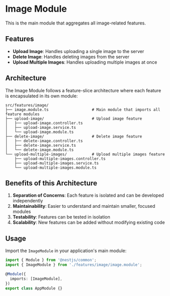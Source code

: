 # Image Module

This is the main module that aggregates all image-related features.

## Features

- **Upload Image**: Handles uploading a single image to the server
- **Delete Image**: Handles deleting images from the server
- **Upload Multiple Images**: Handles uploading multiple images at once

## Architecture

The Image Module follows a feature-slice architecture where each feature is encapsulated in its own module:

```
src/features/image/
├── image.module.ts                   # Main module that imports all feature modules
├── upload-image/                     # Upload image feature
│   ├── upload-image.controller.ts
│   ├── upload-image.service.ts
│   └── upload-image.module.ts
├── delete-image/                     # Delete image feature
│   ├── delete-image.controller.ts
│   ├── delete-image.service.ts
│   └── delete-image.module.ts
└── upload-multiple-images/           # Upload multiple images feature
    ├── upload-multiple-images.controller.ts
    ├── upload-multiple-images.service.ts
    └── upload-multiple-images.module.ts
```

## Benefits of this Architecture

1. **Separation of Concerns**: Each feature is isolated and can be developed independently
2. **Maintainability**: Easier to understand and maintain smaller, focused modules
3. **Testability**: Features can be tested in isolation
4. **Scalability**: New features can be added without modifying existing code

## Usage

Import the `ImageModule` in your application's main module:

```typescript
import { Module } from '@nestjs/common';
import { ImageModule } from './features/image/image.module';

@Module({
  imports: [ImageModule],
})
export class AppModule {}
```
